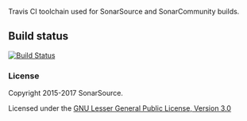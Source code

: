 Travis CI toolchain used for SonarSource and SonarCommunity builds.

Build status
------------

[![Build Status](https://api.travis-ci.org/SonarSource/travis-utils.svg)](https://travis-ci.org/SonarSource/travis-utils)

### License

Copyright 2015-2017 SonarSource.

Licensed under the [GNU Lesser General Public License, Version 3.0](http://www.gnu.org/licenses/lgpl.txt)